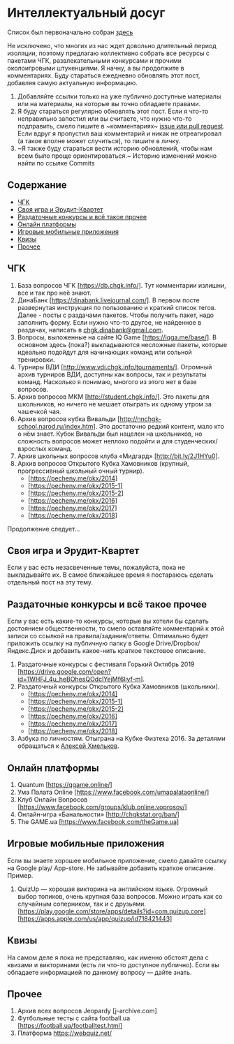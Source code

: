# Интеллектуальный досуг

Список был первоначально собран [здесь](https://www.facebook.com/groups/chgk.global/permalink/1482885401874750/)

Не исключено, что многих из нас ждет довольно длительный период изоляции,
поэтому предлагаю коллективно собрать все ресурсы с пакетами ЧГК,
развлекательными конкурсами и прочими околоигровыми штукенциями. Я начну, а вы
продолжите в комментариях. Буду стараться ежедневно обновлять этот пост,
добавляя самую актуальную информацию.

1. Добавляйте ссылки только на уже публично доступные материалы или на
   материалы, на которые вы точно обладаете правами.
2. Я буду стараться регулярно обновлять этот пост. Если я что-то неправильно
   запостил или вы считаете, что нужно что-то подправить, смело пишите в
   ~комментариях~ [issue или pull request](contributing.md). Если вдруг я
   пропустил ваш комментарий и никак не отреагировал (а такое вполне может
   случиться), то пишите в личку.
3. ~Я также буду стараться вести историю обновлений, чтобы нам всем было проще
   ориентироваться.~ Историю изменений можно найти по ссылке Commits

## Содержание

- [ЧГК](#чгк)
- [Своя игра и Эрудит-Квартет](#своя-игра-и-эрудит-квартет)
- [Раздаточные конкурсы и всё такое прочее](#раздаточные-конкурсы-и-всё-такое-прочее)
- [Онлайн платформы](#онлайн-платформы)
- [Игровые мобильные приложения](#игровые-мобильные-платформы)
- [Квизы](#квизы)
- [Прочее](#прочее)

## ЧГК

1. База вопросов ЧГК [https://db.chgk.info/]. Тут комментарии излишни, все и так
   про неё знают.
2. ДинаБанк [https://dinabank.livejournal.com/]. В первом посте развернутая
инструкция по пользованию и краткий список тегов. Далее - посты с раздачами
пакетов. Чтобы получить пакет, надо заполнить форму. Если нужно что-то другое,
не найденное в раздачах, написать в chgk.dinabank@gmail.com.
3. Вопросы, выложенные на сайте IQ Game [https://iqga.me/base/]. В основном
   здесь (пока?) выкладываются несложные пакеты, которые идеально подойдут для
   начинающих команд или сольной тренировки.
4. Турниры ВДИ [http://www.vdi.chgk.info/tournaments/]. Огромный архив турниров
   ВДИ, доступны как вопросы, так и результаты команд. Насколько я понимаю,
   многого из этого нет в базе вопросов.
5. Архив вопросов МКМ [http://student.chgk.info/]. Это пакеты для школьников, но
   ничего не мешает отыграть их одному утром за чашечкой чая.
6. Архив вопросов кубка Вивальди [http://nnchgk-school.narod.ru/index.htm]. Этo
   достаточно редкий контент, мало кто о нём знает. Кубок Вивальди был нацелен
   на школьников, но сложность вопросов может неплохо подойти и для
   студенческих/взрослых команд.
7. Архив школьных вопросов клуба «Мидгард» [http://bit.ly/2J1HYu0].
8. Архив вопросов Открытого Кубка Хамовников (крупный, прогрессивный школьный очный турнир).
   - [https://pecheny.me/okx/2014]
   - [https://pecheny.me/okx/2015-1]
   - [https://pecheny.me/okx/2015-2]
   - [https://pecheny.me/okx/2016]
   - [https://pecheny.me/okx/2017]
   - [https://pecheny.me/okx/2018]

Продолжение следует…

## Своя игра и Эрудит-Квартет

Если у вас есть незасвеченные темы, пожалуйста, пока не выкладывайте их. В самое
ближайшее время я постараюсь сделать отдельный пост на эту тему.

## Раздаточные конкурсы и всё такое прочее

Если у вас есть какие-то конкурсы, которые вы хотели бы сделать достоянием
общественности, то смело оставляйте комментарий к этой записи со ссылкой на
правила/задания/ответы. Оптимально будет приложить ссылку на публичную папку в
Google Drive/Dropbox/Яндекс.Диск и добавить какое-нить краткое текстовое
описание.

1. Раздаточные конкурсы c фестиваля Горький Октябрь 2019
   [https://drive.google.com/open?id=1WHFJ_4u_heBOhesQOdclYejMf6liyf-m].
2. Раздаточный конкурсы Открытого Кубка Хамовников (школьники).
   - [https://pecheny.me/okx/2014] 
   - [https://pecheny.me/okx/2015-1] 
   - [https://pecheny.me/okx/2015-2] 
   - [https://pecheny.me/okx/2016] 
   - [https://pecheny.me/okx/2017] 
   - [https://pecheny.me/okx/2018]
3. Азбука по личностям. Отыграна на Кубке Физтеха 2016. За деталями обращаться к
   [Алексей Хмельков](https://www.facebook.com/profile.php?id=100014501953039).

## Онлайн платформы

1. Quantum [https://qgame.online/]
2. Ума Палата Online [https://www.facebook.com/umapalataonline/]
3. Клуб Онлайн Вопросов [https://www.facebook.com/groups/klub.online.voprosov/]
4. Онлайн-игра «Банальности» [http://chgkstat.org/ban/] 
5. The GAME.ua [https://www.facebook.com/theGame.ua]

## Игровые мобильные приложения

Если вы знаете хорошее мобильное приложение, смело давайте ссылку на Google
play/ App-store. Не забывайте добавить краткое описание. Пример.
 
1. QuizUp — хорошая викторина на английском языке. Огромный выбор топиков, очень
крупная база вопросов. Можно играть как со случайным соперником, так и с
друзьями. [https://play.google.com/store/apps/details?id=com.quizup.core]
[https://apps.apple.com/us/app/quizup/id718421443]

## Квизы

На самом деле я пока не представляю, как именно обстоят дела с квизами и
викторинами (есть ли что-то доступное публично). Если вы обладаете информацией
по данному вопросу — дайте знать.

## Прочее

1. Архив всех вопросов Jeopardy [j-archive.com]
2. Футбольные тесты с сайта football.ua [https://football.ua/footballtest.html]
3. Платформа https://webquiz.net/


